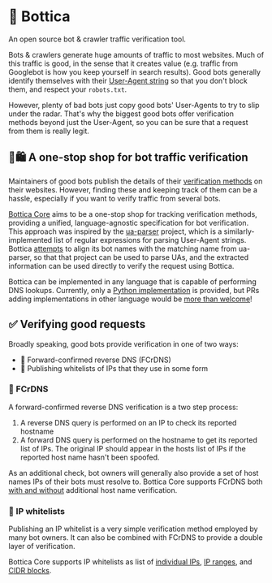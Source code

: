 # 🤖 Bottica

An open source bot & crawler traffic verification tool.

Bots & crawlers generate huge amounts of traffic to most websites. Much of
this traffic is good, in the sense that it creates value (e.g. traffic from
Googlebot is how you keep yourself in search results). Good bots generally
identify themselves with their
[User-Agent string](https://developer.mozilla.org/en-US/docs/Web/HTTP/Headers/User-Agent)
so that you don't block them, and respect your `robots.txt`.

However, plenty of bad bots just copy good bots' User-Agents to try to slip
under the radar. That's why the biggest good bots offer verification methods
beyond just the User-Agent, so you can be sure that a request from them is
really legit.

## 🛒🛍 A one-stop shop for bot traffic verification

Maintainers of good bots publish the details of their
[verification methods](#-verifying-good-requests)
on their websites. However, finding these and keeping track of them can
be a hassle, especially if you want to verify traffic from several bots.

[Bottica Core](./core) aims to be a one-stop shop for tracking verification
methods, providing a unified, language-agnostic specification for bot
verification. This approach was inspired by the
[ua-parser](https://github.com/ua-parser/uap-core) project, which is a
similarly-implemented list of regular expressions for parsing User-Agent
strings. Bottica [attempts](./core#-uap-extras) to align its bot names with
the matching name from ua-parser, so that that project can be used to parse
UAs, and the extracted information can be used directly to verify the request
using Bottica.

Bottica can be implemented in any language that is capable of performing DNS
lookups. Currently, only a [Python implementation](./python) is provided, but
PRs adding implementations in other language would be
[more than welcome](./CONTRIBUTING.md)!

## ✅ Verifying good requests

Broadly speaking, good bots provide verification in one of two ways:
* 🔄 Forward-confirmed reverse DNS (FCrDNS)
* 📃 Publishing whitelists of IPs that they use in some form

### 🔄 FCrDNS

A forward-confirmed reverse DNS verification is a two step process:

1. A reverse DNS query is performed on an IP to check its reported hostname
2. A forward DNS query is performed on the hostname to get its reported list
   of IPs. The original IP should appear in the hosts list of IPs if the
   reported host name hasn't been spoofed.

As an additional check, bot owners will generally also provide a set of host
names IPs of their bots must resolve to. Bottica Core supports FCrDNS both
[with and without](./core#-fcrdns-hosts) additional host name verification.

### 📃 IP whitelists

Publishing an IP whitelist is a very simple verification method employed by
many bot owners. It can also be combined with FCrDNS to provide a double
layer of verification.

Bottica Core supports IP whitelists as list of
[individual IPs](./core#-ip-list), [IP ranges](./core/#-ip-ranges), and
[CIDR blocks](./core/#-cidr-list).

